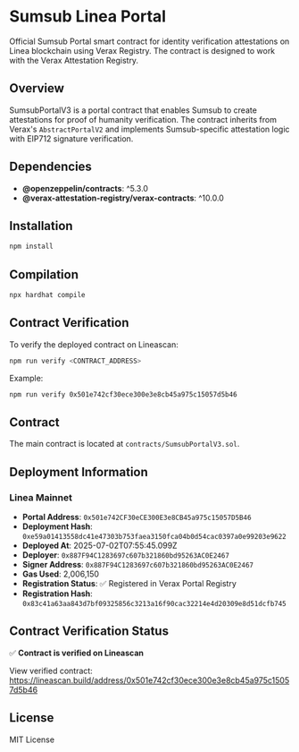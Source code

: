 # Sumsub Linea Portal

Official Sumsub Portal smart contract for identity verification attestations on Linea blockchain using Verax Registry. The contract is designed to work with the Verax Attestation Registry.

## Overview

SumsubPortalV3 is a portal contract that enables Sumsub to create attestations for proof of humanity verification. The contract inherits from Verax's `AbstractPortalV2` and implements Sumsub-specific attestation logic with EIP712 signature verification.

## Dependencies

- **@openzeppelin/contracts**: ^5.3.0
- **@verax-attestation-registry/verax-contracts**: ^10.0.0

## Installation

```bash
npm install
```

## Compilation

```bash
npx hardhat compile
```

## Contract Verification

To verify the deployed contract on Lineascan:

```bash
npm run verify <CONTRACT_ADDRESS>
```

Example:
```bash
npm run verify 0x501e742cf30ece300e3e8cb45a975c15057d5b46
```

## Contract

The main contract is located at `contracts/SumsubPortalV3.sol`.

## Deployment Information

### Linea Mainnet
- **Portal Address**: `0x501e742CF30eCE300E3e8CB45a975c15057D5B46`
- **Deployment Hash**: `0xe59a01413558dc41e47303b753faea3150fca04b0d54cac0397a0e99203e9622`
- **Deployed At**: 2025-07-02T07:55:45.099Z
- **Deployer**: `0x887F94C1283697c607b321860bd95263AC0E2467`
- **Signer Address**: `0x887F94C1283697c607b321860bd95263AC0E2467`
- **Gas Used**: 2,006,150
- **Registration Status**: ✅ Registered in Verax Portal Registry
- **Registration Hash**: `0x83c41a63aa843d7bf09325856c3213a16f90cac32214e4d20309e8d51dcfb745`

## Contract Verification Status

✅ **Contract is verified on Lineascan**

View verified contract: https://lineascan.build/address/0x501e742cf30ece300e3e8cb45a975c15057d5b46

## License

MIT License

